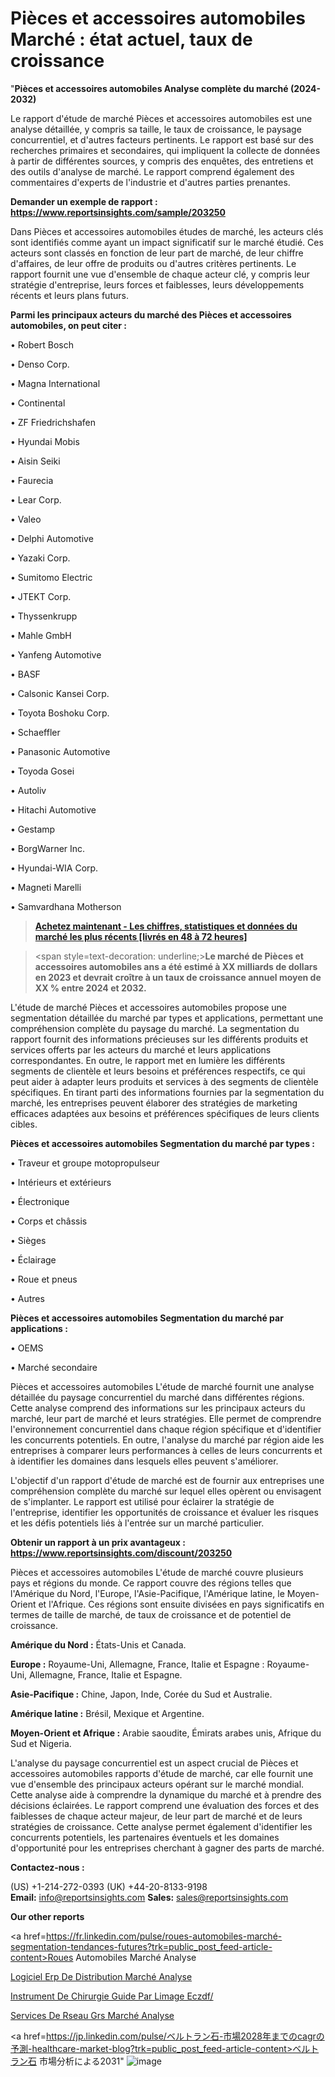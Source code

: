 # Pièces et accessoires automobiles Marché : état actuel, taux de croissance

"<strong>Pièces et accessoires automobiles Analyse complète du marché (2024-2032)</strong>

Le rapport d'étude de marché Pièces et accessoires automobiles est une analyse détaillée, y compris sa taille, le taux de croissance, le paysage concurrentiel, et d'autres facteurs pertinents. Le rapport est basé sur des recherches primaires et secondaires, qui impliquent la collecte de données à partir de différentes sources, y compris des enquêtes, des entretiens et des outils d'analyse de marché. Le rapport comprend également des commentaires d'experts de l'industrie et d'autres parties prenantes.

<strong>Demander un exemple de rapport : </strong><strong><a href=https://www.reportsinsights.com/sample/203250>https://www.reportsinsights.com/sample/203250</a></strong>

Dans Pièces et accessoires automobiles études de marché, les acteurs clés sont identifiés comme ayant un impact significatif sur le marché étudié. Ces acteurs sont classés en fonction de leur part de marché, de leur chiffre d'affaires, de leur offre de produits ou d'autres critères pertinents. Le rapport fournit une vue d'ensemble de chaque acteur clé, y compris leur stratégie d'entreprise, leurs forces et faiblesses, leurs développements récents et leurs plans futurs.

<strong>Parmi les principaux acteurs du marché des Pièces et accessoires automobiles, on peut citer :</strong>

• Robert Bosch

• Denso Corp.

• Magna International

• Continental

• ZF Friedrichshafen

• Hyundai Mobis

• Aisin Seiki

• Faurecia

• Lear Corp.

• Valeo

• Delphi Automotive

• Yazaki Corp.

• Sumitomo Electric

• JTEKT Corp.

• Thyssenkrupp

• Mahle GmbH

• Yanfeng Automotive

• BASF

• Calsonic Kansei Corp.

• Toyota Boshoku Corp.

• Schaeffler

• Panasonic Automotive

• Toyoda Gosei

• Autoliv

• Hitachi Automotive

• Gestamp

• BorgWarner Inc.

• Hyundai-WIA Corp.

• Magneti Marelli

• Samvardhana Motherson

<blockquote><a href=https://reportsinsights.com/buynow/203250><span style=text-decoration: underline;><strong>Achetez maintenant - Les chiffres, statistiques et données du marché les plus récents [livrés en 48 à 72 heures]</strong></span></a></blockquote>
<blockquote>
<div class=group w-full text-gray-800 dark:text-gray-100 border-b border-black/10 dark:border-gray-900/50 bg-gray-50 dark:bg-[#444654]>
<div class=flex p-4 gap-4 text-base md:gap-6 md:max-w-2xl lg:max-w-xl xl:max-w-3xl md:py-6 lg:px-0 m-auto>
<div class=relative flex flex-col w-[calc(100%-50px)] gap-1 md:gap-3 lg:w-[calc(100%-115px)]>
<div class=flex flex-grow flex-col gap-3>
<div class=min-h-[20px] flex flex-col items-start gap-4 whitespace-pre-wrap break-words>
<div class=result-streaming markdown prose w-full break-words dark:prose-invert light>

<span style=text-decoration: underline;><strong>Le marché de Pièces et accessoires automobiles ans a été estimé à XX milliards de dollars en 2023 et devrait croître à un taux de croissance annuel moyen de XX % entre 2024 et 2032.</strong></span>

</div>
</div>
</div>
</div>
</div>
</div></blockquote>
L'étude de marché Pièces et accessoires automobiles propose une segmentation détaillée du marché par types et applications, permettant une compréhension complète du paysage du marché. La segmentation du rapport fournit des informations précieuses sur les différents produits et services offerts par les acteurs du marché et leurs applications correspondantes. En outre, le rapport met en lumière les différents segments de clientèle et leurs besoins et préférences respectifs, ce qui peut aider à adapter leurs produits et services à des segments de clientèle spécifiques. En tirant parti des informations fournies par la segmentation du marché, les entreprises peuvent élaborer des stratégies de marketing efficaces adaptées aux besoins et préférences spécifiques de leurs clients cibles.

<strong>Pièces et accessoires automobiles Segmentation du marché par types :</strong>

• Traveur et groupe motopropulseur

• Intérieurs et extérieurs

• Électronique

• Corps et châssis

• Sièges

• Éclairage

• Roue et pneus

• Autres

<strong>Pièces et accessoires automobiles Segmentation du marché par applications :</strong>

• OEMS

• Marché secondaire

Pièces et accessoires automobiles L'étude de marché fournit une analyse détaillée du paysage concurrentiel du marché dans différentes régions. Cette analyse comprend des informations sur les principaux acteurs du marché, leur part de marché et leurs stratégies. Elle permet de comprendre l'environnement concurrentiel dans chaque région spécifique et d'identifier les concurrents potentiels. En outre, l'analyse du marché par région aide les entreprises à comparer leurs performances à celles de leurs concurrents et à identifier les domaines dans lesquels elles peuvent s'améliorer.

L'objectif d'un rapport d'étude de marché est de fournir aux entreprises une compréhension complète du marché sur lequel elles opèrent ou envisagent de s'implanter. Le rapport est utilisé pour éclairer la stratégie de l'entreprise, identifier les opportunités de croissance et évaluer les risques et les défis potentiels liés à l'entrée sur un marché particulier.

<strong>Obtenir un rapport à un prix avantageux : <a href=https://www.reportsinsights.com/discount/203250>https://www.reportsinsights.com/discount/203250</a></strong>

Pièces et accessoires automobiles L'étude de marché couvre plusieurs pays et régions du monde. Ce rapport couvre des régions telles que l'Amérique du Nord, l'Europe, l'Asie-Pacifique, l'Amérique latine, le Moyen-Orient et l'Afrique. Ces régions sont ensuite divisées en pays significatifs en termes de taille de marché, de taux de croissance et de potentiel de croissance.

<strong>Amérique du Nord :</strong> États-Unis et Canada.

<strong>Europe :</strong> Royaume-Uni, Allemagne, France, Italie et Espagne : Royaume-Uni, Allemagne, France, Italie et Espagne.

<strong>Asie-Pacifique :</strong> Chine, Japon, Inde, Corée du Sud et Australie.

<strong>Amérique latine :</strong> Brésil, Mexique et Argentine.

<strong>Moyen-Orient et Afrique :</strong> Arabie saoudite, Émirats arabes unis, Afrique du Sud et Nigeria.

L'analyse du paysage concurrentiel est un aspect crucial de Pièces et accessoires automobiles rapports d'étude de marché, car elle fournit une vue d'ensemble des principaux acteurs opérant sur le marché mondial. Cette analyse aide à comprendre la dynamique du marché et à prendre des décisions éclairées. Le rapport comprend une évaluation des forces et des faiblesses de chaque acteur majeur, de leur part de marché et de leurs stratégies de croissance. Cette analyse permet également d'identifier les concurrents potentiels, les partenaires éventuels et les domaines d'opportunité pour les entreprises cherchant à gagner des parts de marché.

<strong>Contactez-nous :</strong>

(US) +1-214-272-0393
(UK) +44-20-8133-9198
<strong>Email:</strong> <a>info@reportsinsights.com</a>
<strong>Sales:</strong> <a>sales@reportsinsights.com</a>

<strong>Our other reports</strong>

<a href=https://fr.linkedin.com/pulse/roues-automobiles-marché-segmentation-tendances-futures?trk=public_post_feed-article-content>Roues Automobiles Marché Analyse</a>

<a href=https://www.linkedin.com/pulse/logiciel-erp-de-distribution-march%C3%A9paysage-comprenant-fzrvf/>Logiciel Erp De Distribution Marché Analyse</a>

<a href=https://www.linkedin.com/pulse/instrument-de-chirurgie-guid%C3%A9e-par-limage-eczdf/>Instrument De Chirurgie Guide Par Limage Eczdf/</a>

<a href=https://www.linkedin.com/pulse/services-de-r%C3%A9seau-g%C3%A9r%C3%A9s-march%C3%A9-acc%C3%A9l%C3%A9ration-jfkaf/>Services De Rseau Grs Marché Analyse</a>

<a href=https://jp.linkedin.com/pulse/ベルトラン石-市場2028年までのcagrの予測-healthcare-market-blog?trk=public_post_feed-article-content>ベルトラン石 市場分析による2031</a>"
![image](https://github.com/daminid12/RImarketTech/assets/158430485/1ba3ca43-14f0-4d30-875f-f9c8931bfc97)
